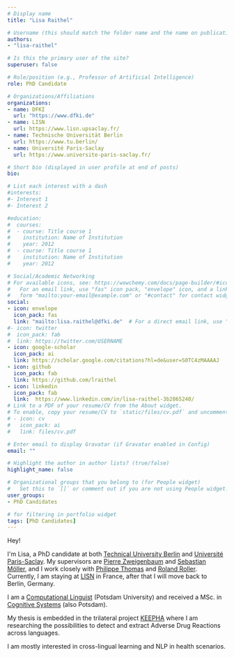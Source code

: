 ```yaml
---
# Display name
title: "Lisa Raithel"

# Username (this should match the folder name and the name on publications)
authors:
- "lisa-raithel"

# Is this the primary user of the site?
superuser: false

# Role/position (e.g., Professor of Artificial Intelligence)
role: PhD Candidate

# Organizations/Affiliations
organizations:
- name: DFKI
  url: "https://www.dfki.de"
- name: LISN
  url: https://www.lisn.upsaclay.fr/
- name: Technische Universität Berlin
  url: https://www.tu.berlin/
- name: Université Paris-Saclay
  url: https://www.universite-paris-saclay.fr/

# Short bio (displayed in user profile at end of posts)
bio:

# List each interest with a dash
#interests:
#- Interest 1
#- Interest 2

#education:
#  courses:
#  - course: Title course 1
#    institution: Name of Institution
#    year: 2012
#  - course: Title course 1
#    institution: Name of Institution
#    year: 2012

# Social/Academic Networking
# For available icons, see: https://wowchemy.com/docs/page-builder/#icons
#   For an email link, use "fas" icon pack, "envelope" icon, and a link in the
#   form "mailto:your-email@example.com" or "#contact" for contact widget.
social:
- icon: envelope
  icon_pack: fas
  link: "mailto:lisa.raithel@dfki.de"  # For a direct email link, use "mailto:test@example.org".
#- icon: twitter
#  icon_pack: fab
#  link: https://twitter.com/USERNAME
- icon: google-scholar
  icon_pack: ai
  link: https://scholar.google.com/citations?hl=de&user=S0TC4zMAAAAJ
- icon: github
  icon_pack: fab
  link: https://github.com/lraithel
- icon: linkedin
  icon_pack: fab
  link:  https://www.linkedin.com/in/lisa-raithel-3b2865240/
# Link to a PDF of your resume/CV from the About widget.
# To enable, copy your resume/CV to `static/files/cv.pdf` and uncomment the lines below.
# - icon: cv
#   icon_pack: ai
#   link: files/cv.pdf

# Enter email to display Gravatar (if Gravatar enabled in Config)
email: ""

# Highlight the author in author lists? (true/false)
highlight_name: false

# Organizational groups that you belong to (for People widget)
#   Set this to `[]` or comment out if you are not using People widget.
user_groups:
- PhD Candidates

# for filtering in portfolio widget
tags: [PhD Candidates]
---
```

Hey!

I'm Lisa, a PhD candidate at both [Technical University Berlin](https://www.tu.berlin/) and [Université Paris-Saclay](https://www.universite-paris-saclay.fr/). My supervisors are [Pierre Zweigenbaum](https://perso.limsi.fr/pz/) and [Sebastian Möller](https://www.tu.berlin/en/qu/about-us/management/), and I work closely with [Philippe Thomas](https://dfki-nlp.github.io/authors/philippe-thomas/) and [Roland Roller](https://dfki-nlp.github.io/authors/roland-roller/).
Currently, I am staying at [LISN](https://www.lisn.upsaclay.fr/) in France, after that I will move back to Berlin, Germany.

I am a [Computational Linguist](https://www.uni-potsdam.de/en/ling/index) (Potsdam University) and received a MSc. in [Cognitive Systems](https://www.ling.uni-potsdam.de/cogsys/about.html) (also Potsdam).

My thesis is embedded in the trilateral project [KEEPHA](https://keepha.lisn.upsaclay.fr/wiki/doku.php?id=start) where I am researching the possibilities to detect and extract Adverse Drug Reactions across languages.

I am mostly interested in cross-lingual learning and NLP in health scenarios.

